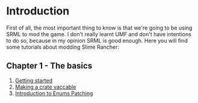 # Introduction

First of all, the most important thing to know is that we're going to be using SRML to mod the game. I don't really learnt UMF and don't have intentions to do so, because in my opinion SRML is good enough. Here you will find some tutorials about modding Slime Rancher:

## Chapter 1 - The basics
1. [Getting started](../tutorials/getting_started/)
2. [Making a crate vaccable](../tutorials/cratevacc/)
3. [Introduction to Enums Patching](../tutorials/enums/)
